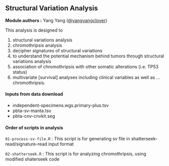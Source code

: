 ## Structural Variation Analysis

**Module authors :** Yang Yang ([@yangyangclover](https://github.com/yangyangclover))


This analysis is designed to 
1. structural variations analysis
2. chromothripsis analysis
3. decipher signatures of structural variations
4. to understand the potential mechanism behind tumors through structural variations analysis
5. association of chromothripsis with other somatic alterations (i.e. TP53 status)
6. multivariate [survival] analyses including clinical variables as well as ... chromothripsis.

#### Inputs from data download
* independent-specimens.wgs.primary-plus.tsv
* pbta-sv-manta.tsv
* pbta-cnv-cnvkit.seg

#### Order of scripts in analysis
`01-process-sv-file.R` : This script is for generating sv file in shatterseek-read/signature-read input format

`02-shatterseek.R` : This script is for analyzing chromothripsis, using modified shaterseek code

